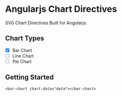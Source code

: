 # Angularjs Chart Directives

SVG Chart Directives Built for Angularjs.

## Chart Types
- [x] Bar Chart
- [ ] Line Chart
- [ ] Pie Chart

## Getting Started

```
<bar-chart chart-data="data"></bar-chart>
```